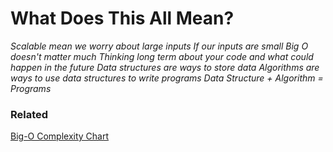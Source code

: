# What Does This All Mean?
*Scalable mean we worry about large inputs*
*If our inputs are small Big O doesn't matter much*
*Thinking long term about your code and what could happen in the future*
*Data structures are ways to store data*
*Algorithms are ways to use data structures to write programs*
*Data Structure + Algorithm = Programs*

### Related
[Big-O Complexity Chart](https://www.bigocheatsheet.com/)
